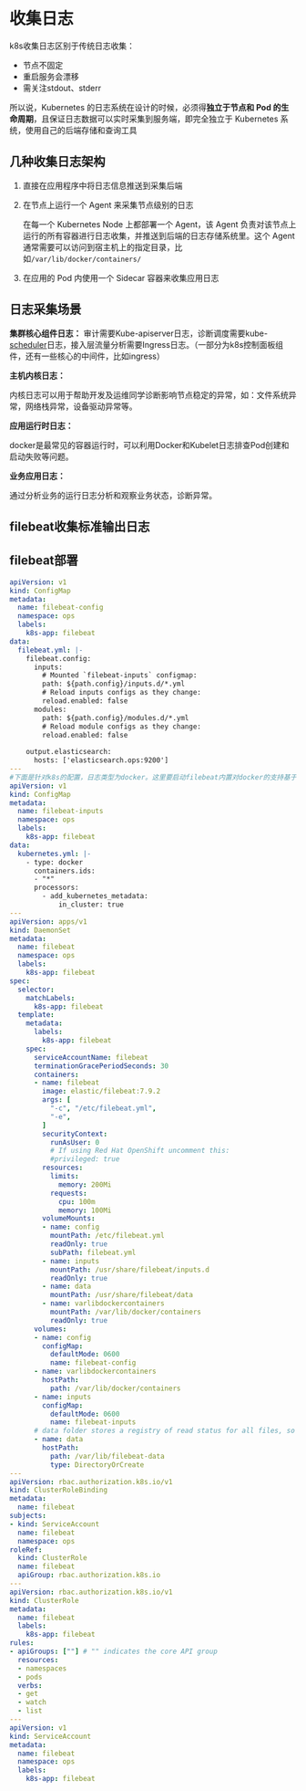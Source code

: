 # 收集日志

k8s收集日志区别于传统日志收集：

- 节点不固定
- 重启服务会漂移
- 需关注stdout、stderr

所以说，Kubernetes 的日志系统在设计的时候，必须得**独立于节点和 Pod 的生命周期**，且保证日志数据可以实时采集到服务端，即完全独立于 Kubernetes 系统，使用自己的后端存储和查询工具

## 几种收集日志架构

1. 直接在应用程序中将日志信息推送到采集后端

2. 在节点上运行一个 Agent 来采集节点级别的日志

   在每一个 Kubernetes Node 上都部署一个 Agent，该 Agent 负责对该节点上运行的所有容器进行日志收集，并推送到后端的日志存储系统里。这个 Agent 通常需要可以访问到宿主机上的指定目录，比如`/var/lib/docker/containers/`

3. 在应用的 Pod 内使用一个 Sidecar 容器来收集应用日志

## 日志采集场景

**集群核心组件日志：**
审计需要Kube-apiserver日志，诊断调度需要kube-[scheduler](https://so.csdn.net/so/search?q=scheduler&spm=1001.2101.3001.7020)日志，接入层流量分析需要Ingress日志。（一部分为k8s控制面板组件，还有一些核心的中间件，比如ingress）

**主机内核日志：**

内核日志可以用于帮助开发及运维同学诊断影响节点稳定的异常，如：文件系统异常，网络栈异常，设备驱动异常等。

**应用运行时日志：**

docker是最常见的容器运行时，可以利用Docker和Kubelet日志排查Pod创建和启动失败等问题。

**业务应用日志：**

通过分析业务的运行日志分析和观察业务状态，诊断异常。



## filebeat收集标准输出日志

## filebeat部署

```yaml
apiVersion: v1
kind: ConfigMap
metadata:
  name: filebeat-config
  namespace: ops
  labels:
    k8s-app: filebeat
data:
  filebeat.yml: |-
    filebeat.config:
      inputs:
        # Mounted `filebeat-inputs` configmap:
        path: ${path.config}/inputs.d/*.yml
        # Reload inputs configs as they change:
        reload.enabled: false
      modules:
        path: ${path.config}/modules.d/*.yml
        # Reload module configs as they change:
        reload.enabled: false
 
    output.elasticsearch:
      hosts: ['elasticsearch.ops:9200']
---
#下面是针对k8s的配置，日志类型为docker。这里要启动filebeat内置对docker的支持基于docker采集日志，并且对日志进行处理
apiVersion: v1
kind: ConfigMap
metadata:
  name: filebeat-inputs
  namespace: ops
  labels:
    k8s-app: filebeat
data:
  kubernetes.yml: |-
    - type: docker
      containers.ids:
      - "*"
      processors:
        - add_kubernetes_metadata:
            in_cluster: true
---
apiVersion: apps/v1 
kind: DaemonSet
metadata:
  name: filebeat
  namespace: ops
  labels:
    k8s-app: filebeat
spec:
  selector:
    matchLabels:
      k8s-app: filebeat
  template:
    metadata:
      labels:
        k8s-app: filebeat
    spec:
      serviceAccountName: filebeat
      terminationGracePeriodSeconds: 30
      containers:
      - name: filebeat
        image: elastic/filebeat:7.9.2
        args: [
          "-c", "/etc/filebeat.yml",
          "-e",
        ]
        securityContext:
          runAsUser: 0
          # If using Red Hat OpenShift uncomment this:
          #privileged: true
        resources:
          limits:
            memory: 200Mi
          requests:
            cpu: 100m
            memory: 100Mi
        volumeMounts:
        - name: config
          mountPath: /etc/filebeat.yml
          readOnly: true
          subPath: filebeat.yml
        - name: inputs
          mountPath: /usr/share/filebeat/inputs.d
          readOnly: true
        - name: data
          mountPath: /usr/share/filebeat/data
        - name: varlibdockercontainers
          mountPath: /var/lib/docker/containers
          readOnly: true
      volumes:
      - name: config
        configMap:
          defaultMode: 0600
          name: filebeat-config
      - name: varlibdockercontainers
        hostPath:
          path: /var/lib/docker/containers
      - name: inputs
        configMap:
          defaultMode: 0600
          name: filebeat-inputs
      # data folder stores a registry of read status for all files, so we don't send everything again on a Filebeat pod restart
      - name: data
        hostPath:
          path: /var/lib/filebeat-data
          type: DirectoryOrCreate
---
apiVersion: rbac.authorization.k8s.io/v1
kind: ClusterRoleBinding
metadata:
  name: filebeat
subjects:
- kind: ServiceAccount
  name: filebeat
  namespace: ops
roleRef:
  kind: ClusterRole
  name: filebeat
  apiGroup: rbac.authorization.k8s.io
---
apiVersion: rbac.authorization.k8s.io/v1
kind: ClusterRole
metadata:
  name: filebeat
  labels:
    k8s-app: filebeat
rules:
- apiGroups: [""] # "" indicates the core API group
  resources:
  - namespaces
  - pods
  verbs:
  - get
  - watch
  - list
---
apiVersion: v1
kind: ServiceAccount
metadata:
  name: filebeat
  namespace: ops
  labels:
    k8s-app: filebeat
```

